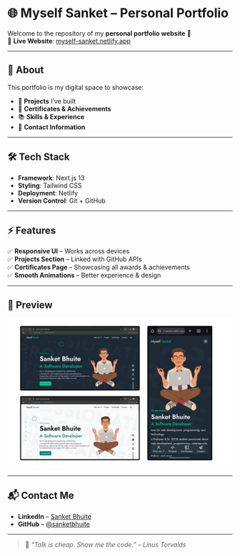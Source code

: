 # 🌐 Myself Sanket – Personal Portfolio  

Welcome to the repository of my **personal portfolio website** 🎨  
🚀 **Live Website**: [myself-sanket.netlify.app](https://myself-sanket.netlify.app)

---

## 📌 About  
This portfolio is my digital space to showcase:  
- 💼 **Projects** I’ve built  
- 📜 **Certificates & Achievements**  
- 📚 **Skills & Experience**  
- 📩 **Contact Information**

---

## 🛠️ Tech Stack  
- **Framework**: Next.js 13  
- **Styling**: Tailwind CSS  
- **Deployment**: Netlify  
- **Version Control**: Git + GitHub  

---

## ⚡ Features  
✅ **Responsive UI** – Works across devices  
✅ **Projects Section** – Linked with GitHub APIs  
✅ **Certificates Page** – Showcasing all awards & achievements  
✅ **Smooth Animations** – Better experience & design  

---

## 📸 Preview  
![Portfolio Preview](./public/projects/preview.png)

---

## 📬 Contact Me  
- **LinkedIn** – [Sanket Bhuite](https://linkedin.com/in/sanketbhuite)  
- **GitHub** – [@sanketbhuite](https://github.com/sanketbhuite)  

---

> 💬 *“Talk is cheap. Show me the code.” – Linus Torvalds*
